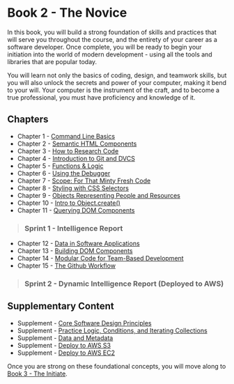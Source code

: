 # Book 2 - The Novice

In this book, you will build a strong foundation of skills and practices that will serve you throughout the course, and the entirety of your career as a software developer. Once complete, you will be ready to begin your initiation into the world of modern development - using all the tools and libraries that are popular today.

You will learn not only the basics of coding, design, and teamwork skills, but you will also unlock the secrets and power of your computer, making it bend to your will. Your computer is the instrument of the craft, and to become a true professional, you must have proficiency and knowledge of it.

## Chapters

* Chapter 1 - [Command Line Basics](./chapters/CLI_BASICS.md)
* Chapter 2 - [Semantic HTML Components](./chapters/HTML_COMPONENTS.md)
* Chapter 3 - [How to Research Code](./chapters/MISC_RESEARCH.md)
* Chapter 4 - [Introduction to Git and DVCS](./chapters/GIT_BASICS.md)
* Chapter 5 - [Functions & Logic](./chapters/JS_FUNCTION_BASICS.md)
* Chapter 6 - [Using the Debugger](./chapters/MISC_DEBUGGING.md)
* Chapter 7 - [Scope: For That Minty Fresh Code](./chapters/JS_SCOPE.md)
* Chapter 8 - [Styling with CSS Selectors](./chapters/CSS_SELECTORS.md)
* Chapter 9 - [Objects Representing People and Resources](./chapters/JS_OBJECTS.md)
* Chapter 10 - [Intro to Object.create()](./chapters/JS_OBJECT_CREATE_INTRO.md)
* Chapter 11 - [Querying DOM Components](./chapters/IDENTIFYING_DOM_COMPONENTS.md)

> ### __Sprint 1__ - Intelligence Report

* Chapter 12 - [Data in Software Applications](./chapters/JS_DATA.md)
* Chapter 13 - [Building DOM Components](./chapters/JS_CREATING_COMPONENTS.md)
* Chapter 14 - [Modular Code for Team-Based Development](./chapters/DESIGN_MODULARITY.md)
* Chapter 15 - [The Github Workflow](./chapters/GIT_WORKFLOW.md)

> ### __Sprint 2__ - Dynamic Intelligence Report (Deployed to AWS)

## Supplementary Content

* Supplement - [Core Software Design Principles](./chapters/DESIGN_PRINCIPLES.md)
* Supplement - [Practice Logic, Conditions, and Iterating Collections](./chapters/JS_LOGIC_PRACTICE.md)
* Supplement - [Data and Metadata](./chapters/METADATA.md)
* Supplement - [Deploy to AWS S3](./chapters/AWS_S3.md)
* Supplement - [Deploy to AWS EC2](./chapters/AWS_EC2.md)

Once you are strong on these foundational concepts, you will move along to [Book 3 - The Initiate](../book-3-the-initiate/README.md).
